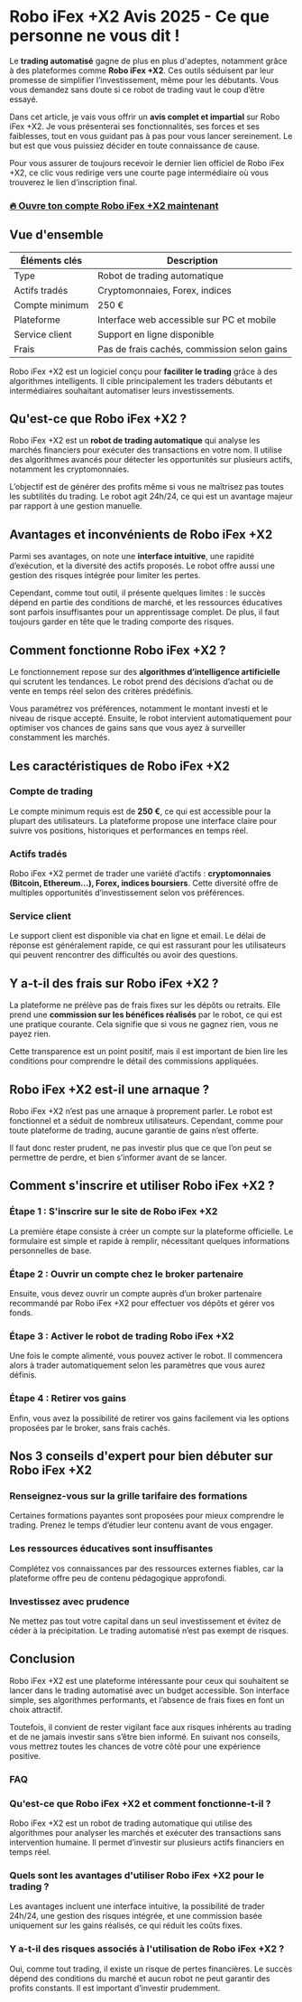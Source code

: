 # Robo iFex +X2 Avis 2025 - Ce que personne ne vous dit !
 

Le **trading automatisé** gagne de plus en plus d'adeptes, notamment grâce à des plateformes comme **Robo iFex +X2**. Ces outils séduisent par leur promesse de simplifier l’investissement, même pour les débutants. Vous vous demandez sans doute si ce robot de trading vaut le coup d’être essayé.

Dans cet article, je vais vous offrir un **avis complet et impartial** sur Robo iFex +X2. Je vous présenterai ses fonctionnalités, ses forces et ses faiblesses, tout en vous guidant pas à pas pour vous lancer sereinement. Le but est que vous puissiez décider en toute connaissance de cause.

Pour vous assurer de toujours recevoir le dernier lien officiel de Robo iFex +X2, ce clic vous redirige vers une courte page intermédiaire où vous trouverez le lien d’inscription final.

### [🔥 Ouvre ton compte Robo iFex +X2 maintenant](https://github.com/Ramiro74Rice/Rectangle/tree/main/52fr.md)
## Vue d'ensemble

| Éléments clés         | Description                                |
|----------------------|--------------------------------------------|
| Type                  | Robot de trading automatique                |
| Actifs tradés        | Cryptomonnaies, Forex, indices              |
| Compte minimum       | 250 €                                       |
| Plateforme           | Interface web accessible sur PC et mobile   |
| Service client       | Support en ligne disponible                   |
| Frais                | Pas de frais cachés, commission selon gains |

Robo iFex +X2 est un logiciel conçu pour **faciliter le trading** grâce à des algorithmes intelligents. Il cible principalement les traders débutants et intermédiaires souhaitant automatiser leurs investissements.

## Qu'est-ce que Robo iFex +X2 ?

Robo iFex +X2 est un **robot de trading automatique** qui analyse les marchés financiers pour exécuter des transactions en votre nom. Il utilise des algorithmes avancés pour détecter les opportunités sur plusieurs actifs, notamment les cryptomonnaies.

L’objectif est de générer des profits même si vous ne maîtrisez pas toutes les subtilités du trading. Le robot agit 24h/24, ce qui est un avantage majeur par rapport à une gestion manuelle.

## Avantages et inconvénients de Robo iFex +X2

Parmi ses avantages, on note une **interface intuitive**, une rapidité d’exécution, et la diversité des actifs proposés. Le robot offre aussi une gestion des risques intégrée pour limiter les pertes.

Cependant, comme tout outil, il présente quelques limites : le succès dépend en partie des conditions de marché, et les ressources éducatives sont parfois insuffisantes pour un apprentissage complet. De plus, il faut toujours garder en tête que le trading comporte des risques.

## Comment fonctionne Robo iFex +X2 ?

Le fonctionnement repose sur des **algorithmes d’intelligence artificielle** qui scrutent les tendances. Le robot prend des décisions d’achat ou de vente en temps réel selon des critères prédéfinis.

Vous paramétrez vos préférences, notamment le montant investi et le niveau de risque accepté. Ensuite, le robot intervient automatiquement pour optimiser vos chances de gains sans que vous ayez à surveiller constamment les marchés.

## Les caractéristiques de Robo iFex +X2

### Compte de trading

Le compte minimum requis est de **250 €**, ce qui est accessible pour la plupart des utilisateurs. La plateforme propose une interface claire pour suivre vos positions, historiques et performances en temps réel.

### Actifs tradés

Robo iFex +X2 permet de trader une variété d’actifs : **cryptomonnaies (Bitcoin, Ethereum...), Forex, indices boursiers**. Cette diversité offre de multiples opportunités d’investissement selon vos préférences.

### Service client

Le support client est disponible via chat en ligne et email. Le délai de réponse est généralement rapide, ce qui est rassurant pour les utilisateurs qui peuvent rencontrer des difficultés ou avoir des questions.

## Y a-t-il des frais sur Robo iFex +X2 ?

La plateforme ne prélève pas de frais fixes sur les dépôts ou retraits. Elle prend une **commission sur les bénéfices réalisés** par le robot, ce qui est une pratique courante. Cela signifie que si vous ne gagnez rien, vous ne payez rien.

Cette transparence est un point positif, mais il est important de bien lire les conditions pour comprendre le détail des commissions appliquées.

## Robo iFex +X2 est-il une arnaque ?

Robo iFex +X2 n’est pas une arnaque à proprement parler. Le robot est fonctionnel et a séduit de nombreux utilisateurs. Cependant, comme pour toute plateforme de trading, aucune garantie de gains n’est offerte.

Il faut donc rester prudent, ne pas investir plus que ce que l’on peut se permettre de perdre, et bien s’informer avant de se lancer.

## Comment s'inscrire et utiliser Robo iFex +X2 ?

### Étape 1 : S'inscrire sur le site de Robo iFex +X2

La première étape consiste à créer un compte sur la plateforme officielle. Le formulaire est simple et rapide à remplir, nécessitant quelques informations personnelles de base.

### Étape 2 : Ouvrir un compte chez le broker partenaire

Ensuite, vous devez ouvrir un compte auprès d’un broker partenaire recommandé par Robo iFex +X2 pour effectuer vos dépôts et gérer vos fonds.

### Étape 3 : Activer le robot de trading Robo iFex +X2

Une fois le compte alimenté, vous pouvez activer le robot. Il commencera alors à trader automatiquement selon les paramètres que vous aurez définis.

### Étape 4 : Retirer vos gains

Enfin, vous avez la possibilité de retirer vos gains facilement via les options proposées par le broker, sans frais cachés.

## Nos 3 conseils d'expert pour bien débuter sur Robo iFex +X2

### Renseignez-vous sur la grille tarifaire des formations

Certaines formations payantes sont proposées pour mieux comprendre le trading. Prenez le temps d’étudier leur contenu avant de vous engager.

### Les ressources éducatives sont insuffisantes

Complétez vos connaissances par des ressources externes fiables, car la plateforme offre peu de contenu pédagogique approfondi.

### Investissez avec prudence

Ne mettez pas tout votre capital dans un seul investissement et évitez de céder à la précipitation. Le trading automatisé n’est pas exempt de risques.

## Conclusion

Robo iFex +X2 est une plateforme intéressante pour ceux qui souhaitent se lancer dans le trading automatisé avec un budget accessible. Son interface simple, ses algorithmes performants, et l’absence de frais fixes en font un choix attractif.

Toutefois, il convient de rester vigilant face aux risques inhérents au trading et de ne jamais investir sans s’être bien informé. En suivant nos conseils, vous mettrez toutes les chances de votre côté pour une expérience positive.

### FAQ

### Qu'est-ce que Robo iFex +X2 et comment fonctionne-t-il ?

Robo iFex +X2 est un robot de trading automatique qui utilise des algorithmes pour analyser les marchés et exécuter des transactions sans intervention humaine. Il permet d’investir sur plusieurs actifs financiers en temps réel.

### Quels sont les avantages d'utiliser Robo iFex +X2 pour le trading ?

Les avantages incluent une interface intuitive, la possibilité de trader 24h/24, une gestion des risques intégrée, et une commission basée uniquement sur les gains réalisés, ce qui réduit les coûts fixes.

### Y a-t-il des risques associés à l'utilisation de Robo iFex +X2 ?

Oui, comme tout trading, il existe un risque de pertes financières. Le succès dépend des conditions du marché et aucun robot ne peut garantir des profits constants. Il est important d’investir prudemment.
